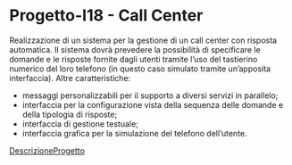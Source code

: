 # Progetto-I18 - Call Center
Realizzazione di un sistema per la gestione di un call center con risposta automatica. Il sistema dovrà prevedere la possibilità di specificare le domande e le risposte fornite dagli utenti tramite l’uso del tastierino numerico del loro telefono (in questo caso simulato tramite un’apposita interfaccia). Altre caratteristiche:
- messaggi personalizzabili per il supporto a diversi servizi in parallelo;
- interfaccia per la configurazione vista della sequenza delle domande e della tipologia di risposte;
- interfaccia di gestione testuale;
- interfaccia grafica per la simulazione del telefono dell’utente.

[DescrizioneProgetto](https://github.com/IngSW-unipv/Progetto-I18/wiki)
